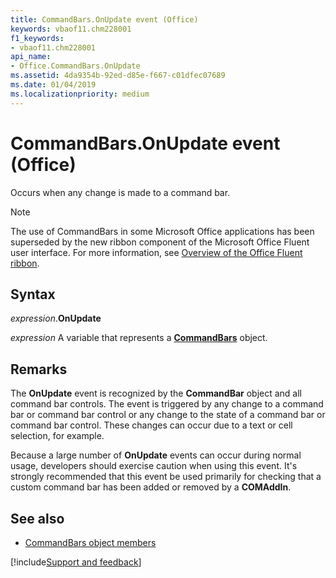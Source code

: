 ```yaml
---
title: CommandBars.OnUpdate event (Office)
keywords: vbaof11.chm228001
f1_keywords:
- vbaof11.chm228001
api_name:
- Office.CommandBars.OnUpdate
ms.assetid: 4da9354b-92ed-d85e-f667-c01dfec07689
ms.date: 01/04/2019
ms.localizationpriority: medium
---
```



# CommandBars.OnUpdate event (Office)

Occurs when any change is made to a command bar.

> [!NOTE] 
> The use of CommandBars in some Microsoft Office applications has been superseded by the new ribbon component of the Microsoft Office Fluent user interface. For more information, see [Overview of the Office Fluent ribbon](../library-reference/concepts/overview-of-the-office-fluent-ribbon.md).


## Syntax

_expression_.**OnUpdate**

_expression_ A variable that represents a **[CommandBars](Office.CommandBars.md)** object.


## Remarks

The **OnUpdate** event is recognized by the **CommandBar** object and all command bar controls. The event is triggered by any change to a command bar or command bar control or any change to the state of a command bar or command bar control. These changes can occur due to a text or cell selection, for example. 

Because a large number of **OnUpdate** events can occur during normal usage, developers should exercise caution when using this event. It's strongly recommended that this event be used primarily for checking that a custom command bar has been added or removed by a **COMAddIn**.


## See also

- [CommandBars object members](overview/library-reference/commandbars-members-office.md)

[!include[Support and feedback](~/includes/feedback-boilerplate.md)]